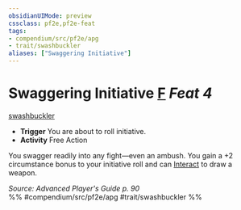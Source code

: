 ```yaml
---
obsidianUIMode: preview
cssclass: pf2e,pf2e-feat
tags:
- compendium/src/pf2e/apg
- trait/swashbuckler
aliases: ["Swaggering Initiative"]
---
```

# Swaggering Initiative  [F](../../Rules/core-rulebook/chapter-9-playing-the-game.md#Actions "Free Action") *Feat 4*  
[swashbuckler](../../Rules/traits/swashbuckler-apg.md)  

- **Trigger** You are about to roll initiative.
- **Activity** Free Action

You swagger readily into any fight—even an ambush. You gain a +2 circumstance bonus to your initiative roll and can [Interact](../../Rules/actions/interact.md) to draw a weapon.

*Source: Advanced Player's Guide p. 90*  
%% #compendium/src/pf2e/apg #trait/swashbuckler %%